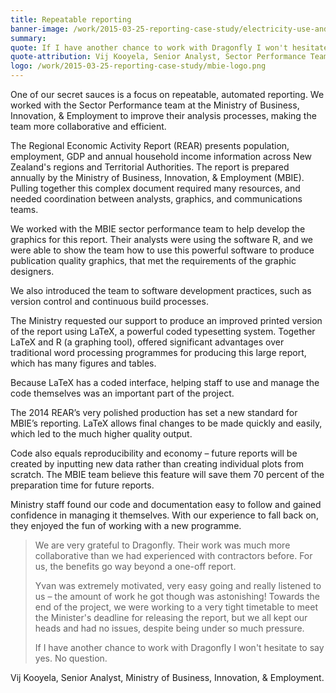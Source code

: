 ```yaml
---
title: Repeatable reporting
banner-image: /work/2015-03-25-reporting-case-study/electricity-use-and-demand.png
summary: 
quote: If I have another chance to work with Dragonfly I won't hesitate to say yes. No question 
quote-attribution: Vij Kooyela, Senior Analyst, Sector Performance Team, Ministry of Business, Innovation, & Employment 
logo: /work/2015-03-25-reporting-case-study/mbie-logo.png
---
```

One of our secret sauces is a focus on repeatable, automated reporting. We worked with the Sector Performance
team at the Ministry of Business, Innovation, & Employment to improve their analysis processes, making the team
more collaborative and efficient.
<!--more-->

The Regional Economic Activity Report (REAR) presents population, 
employment, GDP and annual household income information across New Zealand's regions
and Territorial Authorities. The report is prepared annually by the 
Ministry of Business, Innovation, & Employment (MBIE). Pulling together this complex
document required many resources, and needed coordination between analysts, graphics,
and communications teams.

We worked with the MBIE sector performance team to help develop the graphics for
this report. Their analysts were using the software R, and we were able to show 
the team how to use this powerful software to produce publication quality graphics,
that met the requirements of the graphic designers. 

We also introduced the team to software development practices, such as version 
control and continuous build processes.

The Ministry requested our support to produce an improved printed version of 
the report using LaTeX, a powerful coded typesetting system. Together 
LaTeX and R (a graphing tool), offered significant advantages over traditional 
word processing programmes for producing this large report, which has many figures and tables.

Because LaTeX has a coded interface, helping staff to use and manage the 
code themselves was an important part of the project.

The 2014 REAR’s very polished production has set a new standard for 
MBIE’s reporting. LaTeX allows final changes to be made quickly and easily, 
which led to the much higher quality output.

Code also equals reproducibility and economy – future reports will be created 
by inputting new data rather than creating individual plots from scratch. The 
MBIE team believe this feature will save them 70 percent of the preparation 
time for future reports. 

Ministry staff found our code and documentation easy to follow and gained 
confidence in managing it themselves. With our experience to fall back on, 
they enjoyed the fun of working with a new programme. 

>We are very grateful to Dragonfly. Their work was much more collaborative 
>than we had experienced with contractors before. For us, the benefits go 
>way beyond a one-off report. 
>
>Yvan was extremely motivated, very easy going and really listened to us – 
>the amount of work he got though was astonishing! Towards the end of the 
>project, we were working to a very tight timetable to meet the Minister's 
>deadline for releasing the report, but we all kept our heads and had no issues, 
>despite being under so much pressure.
>
>If I have another chance to work with Dragonfly I won't hesitate to say yes. 
>No question.

Vij Kooyela, Senior Analyst, Ministry of Business, Innovation, & Employment.



